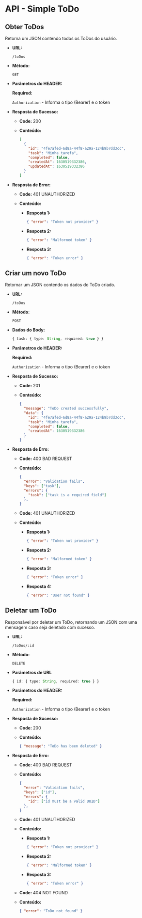 # API - Simple ToDo

**Obter ToDos**
----

Retorna um JSON contendo todos os ToDos do usuário.

* **URL:**

  `/toDos`

* **Método:**

  `GET`

* **Parâmetros do HEADER:**

  **Required:**

  `Authorization` - Informa o tipo (Bearer) e o token

* **Resposta de Sucesso:**

  * **Code:** 200 <br />
  * **Conteúdo:**

    ```json
    [
      {
        "id": "4fe7afed-6d8a-44f8-a29a-124b9b7dd3cc",
        "task": "Minha tarefa",
        "completed": false,
        "createdAt": 1630519332386,
        "updatedAt": 1630519332386
      }
    ]
    ```

* **Resposta de Error:**

  * **Code:** 401 UNAUTHORIZED <br />
  * **Conteúdo:**

    * **Resposta 1:**

      ```json
      { "error": "Token not provider" }
      ```

    * **Resposta 2:**

      ```json
      { "error": "Malformed token" }
      ```

    * **Resposta 3:**

      ```json
      { "error": "Token error" }
      ```

**Criar um novo ToDo**
----

Retornar um JSON contendo os dados do ToDo criado.

* **URL:**

  `/toDos`

* **Método:**

  `POST`

* **Dados do Body:**

  ```ts
  { task: { type: String, required: true } }
  ```

* **Parâmetros do HEADER:**

  **Required:**

  `Authorization` - Informa o tipo (Bearer) e o token

* **Resposta de Sucesso:**

  * **Code:** 201 <br />
  * **Conteúdo:**

    ```json
    {
      "message": "ToDo created successfully",
      "data": {
        "id": "4fe7afed-6d8a-44f8-a29a-124b9b7dd3cc",
        "task": "Minha tarefa",
        "completed": false,
        "createdAt": 1630519332386
      }
    }
    ```

* **Resposta de Erro:**

  * **Code:** 400 BAD REQUEST <br />
  * **Conteúdo:**

    ```json
    {
      "error": "Validation fails",
      "keys": ["task"],
      "errors": {
        "task": ["task is a required field"]
      },
    }
    ```

  * **Code:** 401 UNAUTHORIZED <br />
  * **Conteúdo:**

    * **Resposta 1:**

      ```json
      { "error": "Token not provider" }
      ```

    * **Resposta 2:**

      ```json
      { "error": "Malformed token" }
      ```

    * **Resposta 3:**

      ```json
      { "error": "Token error" }
      ```

    * **Resposta 4:**

      ```json
      { "error": "User not found" }
      ```

**Deletar um ToDo**
----

Responsável por deletar um ToDo, retornando um JSON com uma mensagem caso seja deletado com sucesso.

* **URL:**

  `/toDos/:id`

* **Método:**

  `DELETE`

* **Parâmetros de URL**

   ```ts
   { id: { type: String, required: true } }
   ```

* **Parâmetros do HEADER:**

  **Required:**

  `Authorization` - Informa o tipo (Bearer) e o token

* **Resposta de Sucesso:**

  * **Code:** 200 <br />
  * **Conteúdo:**

    ```json
    { "message": "ToDo has been deleted" }
    ```

* **Resposta de Erro:**

  * **Code:** 400 BAD REQUEST <br />
  * **Conteúdo:**

    ```json
    {
      "error": "Validation fails",
      "keys": ["id"],
      "errors": {
        "id": ["id must be a valid UUID"]
      },
    }
    ```

  * **Code:** 401 UNAUTHORIZED <br />
  * **Conteúdo:**

    * **Resposta 1:**

      ```json
      { "error": "Token not provider" }
      ```

    * **Resposta 2:**

      ```json
      { "error": "Malformed token" }
      ```

    * **Resposta 3:**

      ```json
      { "error": "Token error" }
      ```

  * **Code:** 404 NOT FOUND <br />
  * **Conteúdo:**

    ```json
    { "error": "ToDo not found" }
    ```
